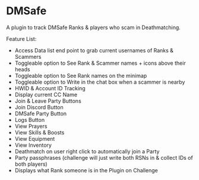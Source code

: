 # DMSafe
A plugin to track DMSafe Ranks & players who scam in Deathmatching.

Feature List:
- Access Data list end point to grab current usernames of Ranks & Scammers
- Toggleable option to See Rank & Scammer names + icons above their heads 
- Toggleable option to See Rank names on the minimap
- Toggleable option to Write in the chat box when a scammer is nearby
- HWID & Account ID Tracking
- Display current CC Name
- Join & Leave Party Buttons
- Join Discord Button
- DMSafe Party Button
- Logs Button
- View Prayers
- View Skills & Boosts
- View Equipment
- View Inventory
- Deathmatch on user right click to automatically join a Party
- Party passphrases (challenge will just write both RSNs in & collect IDs of both players)
- Displays what Rank someone is in the Plugin on Challenge